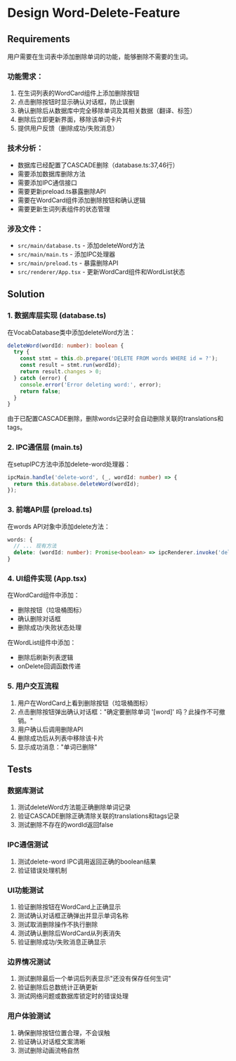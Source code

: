 # Design Word-Delete-Feature

## Requirements

用户需要在生词表中添加删除单词的功能，能够删除不需要的生词。

### 功能需求：
1. 在生词列表的WordCard组件上添加删除按钮
2. 点击删除按钮时显示确认对话框，防止误删
3. 确认删除后从数据库中完全移除单词及其相关数据（翻译、标签）
4. 删除后立即更新界面，移除该单词卡片
5. 提供用户反馈（删除成功/失败消息）

### 技术分析：
- 数据库已经配置了CASCADE删除（database.ts:37,46行）
- 需要添加数据库删除方法
- 需要添加IPC通信接口
- 需要更新preload.ts暴露删除API
- 需要在WordCard组件添加删除按钮和确认逻辑
- 需要更新生词列表组件的状态管理

### 涉及文件：
- `src/main/database.ts` - 添加deleteWord方法
- `src/main/main.ts` - 添加IPC处理器  
- `src/main/preload.ts` - 暴露删除API
- `src/renderer/App.tsx` - 更新WordCard组件和WordList状态

## Solution

### 1. 数据库层实现 (database.ts)
在VocabDatabase类中添加deleteWord方法：
```typescript
deleteWord(wordId: number): boolean {
  try {
    const stmt = this.db.prepare('DELETE FROM words WHERE id = ?');
    const result = stmt.run(wordId);
    return result.changes > 0;
  } catch (error) {
    console.error('Error deleting word:', error);
    return false;
  }
}
```
由于已配置CASCADE删除，删除words记录时会自动删除关联的translations和tags。

### 2. IPC通信层 (main.ts)
在setupIPC方法中添加delete-word处理器：
```typescript
ipcMain.handle('delete-word', (_, wordId: number) => {
  return this.database.deleteWord(wordId);
});
```

### 3. 前端API层 (preload.ts)  
在words API对象中添加delete方法：
```typescript
words: {
  // ... 现有方法
  delete: (wordId: number): Promise<boolean> => ipcRenderer.invoke('delete-word', wordId),
}
```

### 4. UI组件实现 (App.tsx)
在WordCard组件中添加：
- 删除按钮（垃圾桶图标）
- 确认删除对话框
- 删除成功/失败状态处理

在WordList组件中添加：
- 删除后刷新列表逻辑
- onDelete回调函数传递

### 5. 用户交互流程
1. 用户在WordCard上看到删除按钮（垃圾桶图标）
2. 点击删除按钮弹出确认对话框："确定要删除单词 '[word]' 吗？此操作不可撤销。"
3. 用户确认后调用删除API
4. 删除成功后从列表中移除该卡片
5. 显示成功消息："单词已删除"

## Tests

### 数据库测试
1. 测试deleteWord方法能正确删除单词记录
2. 验证CASCADE删除正确清除关联的translations和tags记录
3. 测试删除不存在的wordId返回false

### IPC通信测试  
1. 测试delete-word IPC调用返回正确的boolean结果
2. 验证错误处理机制

### UI功能测试
1. 验证删除按钮在WordCard上正确显示
2. 测试确认对话框正确弹出并显示单词名称
3. 测试取消删除操作不执行删除
4. 测试确认删除后WordCard从列表消失
5. 验证删除成功/失败消息正确显示

### 边界情况测试
1. 测试删除最后一个单词后列表显示"还没有保存任何生词"
2. 验证删除后总数统计正确更新
3. 测试网络问题或数据库锁定时的错误处理

### 用户体验测试
1. 确保删除按钮位置合理，不会误触
2. 验证确认对话框文案清晰
3. 测试删除动画流畅自然